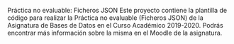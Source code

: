 Práctica no evaluable: Ficheros JSON
Este proyecto contiene la plantilla de código para realizar la Práctica no evaluable (Ficheros JSON) de la Asignatura de Bases de Datos en el Curso Académico 2019-2020. Podrás encontrar más información sobre la misma en el Moodle de la asignatura.
